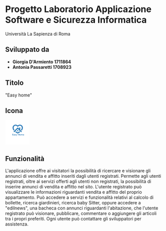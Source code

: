 # Progetto Laboratorio Applicazione Software e Sicurezza Informatica
Università La Sapienza di Roma

## Sviluppato da 
- **Giorgia D'Armiento 1711864**
- **Antonia Passaretti  1708923**

## Titolo 
"Easy home"

## Icona
<img src="https://github.com/giorgiadarmi/easyhome/blob/master/icon.png" width="78">

## Funzionalità
L'applicazione offre ai visitatori la possibilità di ricercare e visionare gli annunci di vendita e affitto inseriti dagli utenti registrati.
Permette agli utenti registrati, oltre ai servizi offerti agli utenti non registrati, la possibilità di inserire annunci di vendita e affitto nel sito. 
L'utente registrato può visualizzare le informazioni riguardanti vendita e affitto del proprio appartamento. 
Può accedere a servizi e funzionalità relativi al calcolo di bollette, ricerca giardinieri, ricerca baby Sitter, 
oppure accedere a "edilnews", una bacheca con annunci riguardanti l'abitazione, che l'utente registrato può visionare, pubblicare, commentare o aggiungere gli articoli tra i propri preferiti.
Ogni utente può contattare gli sviluppatori per assistenza.
